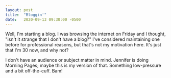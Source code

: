 ```yaml
---
layout: post
title:  "Bloggin'"
date:   2020-09-13 09:30:00 -0500
---
```


Well, I'm starting a blog. I was browsing the internet on Friday and I thought, "isn't it strange that I don't have a blog?" I've considered maintaining one before for professional reasons, but that's not my motivation here. It's just that I'm 30 now, and why not?

I don't have an audience or subject matter in mind. Jennifer is doing Morning Pages; maybe this is my version of that. Something low-pressure and a bit off-the-cuff. Bam!
